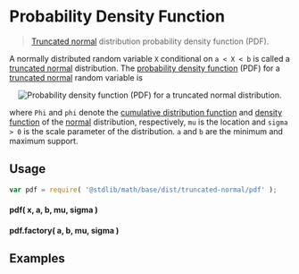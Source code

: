 # Probability Density Function

> [Truncated normal][truncated-normal-distribution] distribution probability density function (PDF).


<section class="intro">

A normally distributed random variable `X` conditional on `a < X < b` is called a [truncated normal][truncated-normal-distribution] distribution.
The [probability density function][pdf] (PDF) for a [truncated normal][truncated-normal-distribution] random variable is

<!-- <equation class="equation" label="eq:truncated_normal_pdf" align="center" raw="f(x;\mu,\sigma,a,b) =  \begin{cases} \frac{\frac{1}{\sigma}\phi(\frac{x - \mu}{\sigma})}{\Phi(\frac{b - \mu}{\sigma}) - \Phi(\frac{a - \mu}{\sigma}) } & \text{ if } a < x < b \\ 0 & \text{ otherwise } \end{cases}" alt="Probability density function (PDF) for a truncated normal distribution."> -->

<div class="equation" align="center" data-raw-text="f(x;\mu,\sigma,a,b) =  \begin{cases} \frac{\frac{1}{\sigma}\phi(\frac{x - \mu}{\sigma})}{\Phi(\frac{b - \mu}{\sigma}) - \Phi(\frac{a - \mu}{\sigma}) } &amp; \text{ if } a < x < b \\ 0 &amp; \text{ otherwise } \end{cases}" data-equation="eq:truncated_normal_pdf">
    <img src="" alt="Probability density function (PDF) for a truncated normal distribution.">
    <br>
</div>

<!-- </equation> -->

where `Phi` and `phi` denote the [cumulative distribution function][cdf] and [density function][pdf] of the [normal][normal-distribution] distribution, respectively, `mu` is the location  and `sigma > 0` is the scale parameter of the distribution. `a` and `b` are the minimum and maximum support.

</section>

<!-- /.intro -->


<section class="usage">

## Usage

``` javascript
var pdf = require( '@stdlib/math/base/dist/truncated-normal/pdf' );
```

#### pdf( x, a, b, mu, sigma )

#### pdf.factory( a, b, mu, sigma )

</section>

<!-- /.usage -->

<section class="examples">

## Examples

``` javascript

```

</section>

<!-- /.examples -->


<section class="links">

[cdf]: https://en.wikipedia.org/wiki/Cumulative_distribution_function
[pdf]: https://en.wikipedia.org/wiki/Probability_density_function
[normal-distribution]: https://en.wikipedia.org/wiki/Normal_distribution
[truncated-normal-distribution]: https://en.wikipedia.org/wiki/Truncated_normal_distribution

</section>

<!-- /.links -->

